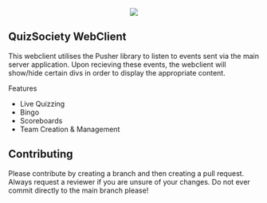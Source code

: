 <p align="center"><a href="https://ehuquizsociety.com" target="_blank"><img src="https://i.imgur.com/yVLnn9I.png"></a></p>

## QuizSociety WebClient

This webclient utilises the Pusher library to listen to events sent via the main server application. Upon recieving these events, the webclient will show/hide certain divs in order to display the appropriate content.

Features
- Live Quizzing
- Bingo
- Scoreboards
- Team Creation & Management

## Contributing

Please contribute by creating a branch and then creating a pull request. Always request a reviewer if you are unsure of your changes. Do not ever commit directly to the main branch please!

